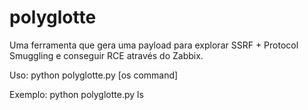 # polyglotte
Uma ferramenta que gera uma payload para explorar SSRF + Protocol Smuggling e conseguir RCE através do Zabbix.

Uso: python polyglotte.py [os command]

Exemplo: python polyglotte.py ls
